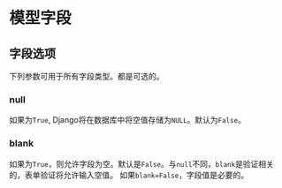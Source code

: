 # 模型字段


## 字段选项 

下列参数可用于所有字段类型。都是可选的。

### null
如果为```True```, Django将在数据库中将空值存储为```NULL```。默认为```False```。

### blank
如果为```True```，则允许字段为空。默认是```False```。与```null```不同，```blank```是验证相关的，表单验证将允许输入空值。
如果```blank=False```，字段值是必要的。
